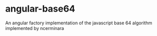 # angular-base64
An angular factory implementation of the javascript base 64 algorithm implemented by ncerminara
